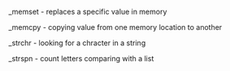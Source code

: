 _memset - replaces a specific value in memory

_memcpy - copying value from one memory location to another

_strchr - looking for a chracter in a string

_strspn - count letters comparing with a list
